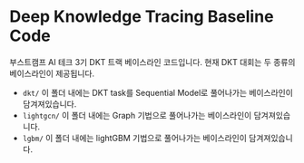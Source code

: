 # Deep Knowledge Tracing Baseline Code

부스트캠프 AI 테크 3기 DKT 트랙 베이스라인 코드입니다.
현재 DKT 대회는 두 종류의 베이스라인이 제공됩니다.
+ `dkt/` 이 폴더 내에는 DKT task를 Sequential Model로 풀어나가는 베이스라인이 담겨져있습니다.
+ `lightgcn/` 이 폴더 내에는 Graph 기법으로 풀어나가는 베이스라인이 담겨져있습니다.
+ `lgbm/` 이 폴더 내에는 lightGBM 기법으로 풀어나가는 베이스라인이 담겨져있습니다.